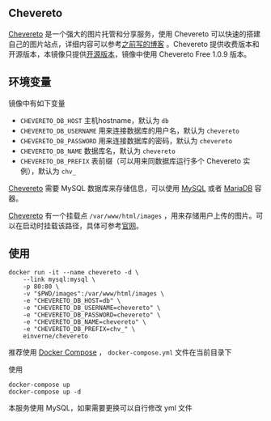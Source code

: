 ## Chevereto

[Chevereto](https://chevereto.com/) 是一个强大的图片托管和分享服务，使用 Chevereto 可以快速的搭建自己的图片站点，详细内容可以参考[之前写的博客](http://einverne.github.io/post/2018/01/chevereto-self-hosted-photo-sharing.html) 。Chevereto 提供收费版本和开源版本，本镜像只提供[开源版本](https://github.com/Chevereto/Chevereto-Free)，镜像中使用 Chevereto Free 1.0.9 版本。

## 环境变量
镜像中有如下变量

- `CHEVERETO_DB_HOST` 主机hostname，默认为 `db`
- `CHEVERETO_DB_USERNAME` 用来连接数据库的用户名，默认为 `chevereto`
- `CHEVERETO_DB_PASSWORD` 用来连接数据库的密码，默认为 `chevereto`
- `CHEVERETO_DB_NAME` 数据库名，默认为 `chevereto`
- `CHEVERETO_DB_PREFIX` 表前缀（可以用来同数据库运行多个 Chevereto 实例），默认为 `chv_`

[Chevereto](https://chevereto.com/) 需要 MySQL 数据库来存储信息，可以使用 [MySQL](https://hub.docker.com/_/mysql/) 或者 [MariaDB](https://hub.docker.com/_/mariadb/) 容器。

[Chevereto](https://chevereto.com/) 有一个挂载点 `/var/www/html/images` ，用来存储用户上传的图片。可以在启动时挂载该路径，具体可参考[官网](https://docs.docker.com/storage/volumes/)。

## 使用

```
docker run -it --name chevereto -d \
    --link mysql:mysql \
    -p 80:80 \
    -v "$PWD/images":/var/www/html/images \
    -e "CHEVERETO_DB_HOST=db" \
    -e "CHEVERETO_DB_USERNAME=chevereto" \
    -e "CHEVERETO_DB_PASSWORD=chevereto" \
    -e "CHEVERETO_DB_NAME=chevereto" \
    -e "CHEVERETO_DB_PREFIX=chv_" \
    einverne/chevereto
```

推荐使用 [Docker Compose](https://yeasy.gitbooks.io/docker_practice/content/compose/) ， `docker-compose.yml` 文件在当前目录下

使用

    docker-compose up
    docker-compose up -d

本服务使用 MySQL，如果需要更换可以自行修改 yml 文件
